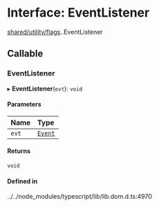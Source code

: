 # Interface: EventListener

[shared/utility/flags](../modules/shared_utility_flags.md).[<internal>](../modules/shared_utility_flags__internal_.md).EventListener

## Callable

### EventListener

▸ **EventListener**(`evt`): `void`

#### Parameters

| Name | Type |
| :------ | :------ |
| `evt` | [`Event`](../modules/shared_utility_flags__internal_.md#Event) |

#### Returns

`void`

#### Defined in

../../node_modules/typescript/lib/lib.dom.d.ts:4970
